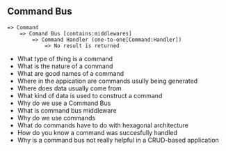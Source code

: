 ## Command Bus

```
=> Command
    => Comand Bus [contains:middlewares]
        => Command Handler (one-to-one[Command:Handler])
            => No result is returned
```

- What type of thing is a command
- What is the nature of a command
- What are good names of a command
- Where in the appication are commands usully being generated
- Where does data usually come from
- What kind of data is used to construct a command
- Why do we use a Command Bus
- What is command bus middleware
- Why do we use commands
- What do commands have to do with hexagonal architecture
- How do you know a command was succesfully handled
- Why is a command bus not really helpful in a CRUD-based application
